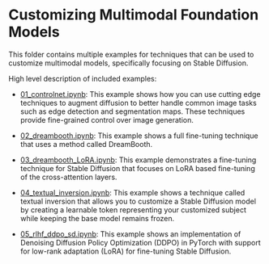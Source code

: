 # Customizing Multimodal Foundation Models

This folder contains multiple examples for techniques that can be used to customize multimodal models, specifically focusing on Stable Diffusion. 

High level description of included examples: 

* [01_controlnet.ipynb](./01_controlnet.ipynb): This example shows how you can use cutting edge techniques to augment diffusion to better handle common image tasks such as edge detection and segmentation maps. These techniques provide fine-grained control over image generation.

* [02_dreambooth.ipynb](./02_dreambooth.ipynb): This example shows a full fine-tuning technique that uses a method called DreamBooth.

* [03_dreambooth_LoRA.ipynb](./03_dreambooth_LoRA.ipynb): This example demonstrates a fine-tuning technique for Stable Diffusion that focuses on LoRA based fine-tuning of the cross-attention layers. 

* [04_textual_inversion.ipynb](./04_textual_inversion.ipynb): This example shows a technique called textual inversion that allows you to customize a Stable Diffusion model by creating a learnable token representing your customized subject while keeping the base model remains frozen.


* [05_rlhf_ddpo_sd.ipynb](./05_rlhf_ddpo_sd.ipynb): This example shows an implementation of Denoising Diffusion Policy Optimization (DDPO) in PyTorch with support for low-rank adaptation (LoRA) for fine-tuning Stable Diffusion. 